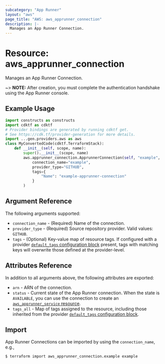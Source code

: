 ```yaml
---
subcategory: "App Runner"
layout: "aws"
page_title: "AWS: aws_apprunner_connection"
description: |-
  Manages an App Runner Connection.
---
```


# Resource: aws_apprunner_connection

Manages an App Runner Connection.

~> **NOTE:** After creation, you must complete the authentication handshake using the App Runner console.

## Example Usage

```python
import constructs as constructs
import cdktf as cdktf
# Provider bindings are generated by running cdktf get.
# See https://cdk.tf/provider-generation for more details.
import ...gen.providers.aws as aws
class MyConvertedCode(cdktf.TerraformStack):
    def __init__(self, scope, name):
        super().__init__(scope, name)
        aws.apprunner_connection.ApprunnerConnection(self, "example",
            connection_name="example",
            provider_type="GITHUB",
            tags={
                "Name": "example-apprunner-connection"
            }
        )
```

## Argument Reference

The following arguments supported:

* `connection_name` - (Required) Name of the connection.
* `provider_type` - (Required) Source repository provider. Valid values: `GITHUB`.
* `tags` - (Optional) Key-value map of resource tags. If configured with a provider [`default_tags` configuration block](https://registry.terraform.io/providers/hashicorp/aws/latest/docs#default_tags-configuration-block) present, tags with matching keys will overwrite those defined at the provider-level.

## Attributes Reference

In addition to all arguments above, the following attributes are exported:

* `arn` - ARN of the connection.
* `status` - Current state of the App Runner connection. When the state is `AVAILABLE`, you can use the connection to create an [`aws_apprunner_service` resource](apprunner_service.html).
* `tags_all` - Map of tags assigned to the resource, including those inherited from the provider [`default_tags` configuration block](https://registry.terraform.io/providers/hashicorp/aws/latest/docs#default_tags-configuration-block).

## Import

App Runner Connections can be imported by using the `connection_name`, e.g.,

```
$ terraform import aws_apprunner_connection.example example
```

<!-- cache-key: cdktf-0.17.0-pre.15 input-3c0b89d0b0d93a073873256ba63eb4326c079370dbd6f88aa35048dc60890283 -->